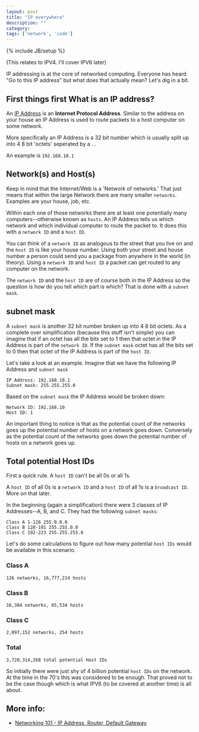 ```yaml
---
layout: post
title: "IP everywhere"
description: ""
category: 
tags: ['network', 'code']
---
```

{% include JB/setup %}

(This relates to IPV4. I'll cover IPV6 later)

IP addressing is at the core of networked computing. Everyone has heard "Go to
this IP address" but what does that actually mean? Let's dig in a bit.

## First things first What is an IP address? 

An [IP Address](http://en.wikipedia.org/wiki/IP_address)
is an **Internet Protocol Address**. Similar to the address on your house an IP
Address is used to route packets to a host computer on some network.

More specifically an IP Address is a 32 bit number which is usually split up
into 4 8 bit 'octets' seperated by a `.`.

An example is `192.168.10.1`

## Network(s) and Host(s)

Keep in mind that the Internet/Web is a 'Network of networks.' That just means
that within the large Network there are many smaller `networks`. Examples are your
house, job, etc.

Within each one of those networks there are at least one potentially many
computers--otherwise known as `hosts`. An IP Address tells us which network and which individual computer to route the
packet to. It does this with a `network ID` and a `host ID`.

You can think of a `network ID` as analogous to the street that you live on and
the `host ID` is like your house number. Using both your street and house number
a person could send you a package from anywhere in the world (in theory). Using
a `network ID` and `host ID` a packet can get routed to any computer on the
network.

The `network ID` and the `host ID` are of course both in the IP Address so the
question is how do you tell which part is which? That is done with a `subnet
mask`.

## subnet mask

A `subnet mask` is another 32 bit number broken up into 4 8 bit octets. As a
complete over simplification (because this stuff isn't simple) you can imagine
that if an octet has all the bits set to 1 then that octet in the IP Address is
part of the `network ID`. If the `subnet mask` octet has all the bits set to 0
then that octet of the IP Address is part of the `host ID`.

Let's take a look at an example. Imagine that we have the following IP Address
and `subnet mask`

    IP Address: 192.168.10.1
    Subnet mask: 255.255.255.0

Based on the `subnet mask` the IP Address would be broken down:

    Network ID: 192.168.10
    Host ID: 1

An important thing to notice is that as the potential count of the networks goes
up the potential number of hosts on a network goes down. Conversely as the
potential count of the networks goes down the potential number of hosts on a
network goes up.

## Total potential Host IDs

First a quick rule. A `host ID` can't be all 0s or all 1s. 

A `host ID` of all 0s is a `network ID` and a `host ID` of all 1s is a
`broadcast ID`. More on that later.

In the beginning (again a simplification) there were 3 classes of IP
Addresses--A, B, and C. They had the following `subnet masks`:

    Class A 1-126 255.0.0.0
    Class B 128-191 255.255.0.0
    Class C 192-223 255.255.255.0

Let's do some calculations to figure out how many potential `host IDs` would be
available in this scenario.

### Class A

    126 networks, 16,777,214 hosts

### Class B

    16,384 networks, 65,534 hosts

### Class C

    2,097,152 networks, 254 hosts 

### Total
    3,720,314,268 total potential Host IDs

So initially there were just shy of 4 billion potential `host IDs` on the
network. At the time in the 70's this was considered to be enough. That proved
not to be the case though which is what IPV6 (to be covered at another time) is
all about.

## More info:

* [Networking 101 - IP Address, Router, Default Gateway](http://www.opto22.com/community/showthread.php?t=269&page=1)

